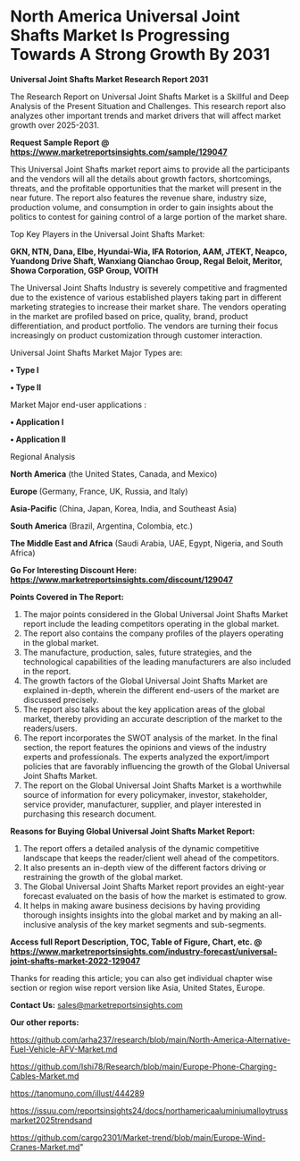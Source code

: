# North America Universal Joint Shafts Market Is Progressing Towards A Strong Growth By 2031

<strong>Universal Joint Shafts Market Research Report 2031</strong>

The Research Report on Universal Joint Shafts Market is a Skillful and Deep Analysis of the Present Situation and Challenges. This research report also analyzes other important trends and market drivers that will affect market growth over 2025-2031.

<strong>Request Sample Report @ <a href=https://www.marketreportsinsights.com/sample/129047>https://www.marketreportsinsights.com/sample/129047</a></strong>

This Universal Joint Shafts market report aims to provide all the participants and the vendors will all the details about growth factors, shortcomings, threats, and the profitable opportunities that the market will present in the near future. The report also features the revenue share, industry size, production volume, and consumption in order to gain insights about the politics to contest for gaining control of a large portion of the market share.

Top Key Players in the Universal Joint Shafts Market:

<strong>GKN, NTN, Dana, Elbe, Hyundai-Wia, IFA Rotorion, AAM, JTEKT, Neapco, Yuandong Drive Shaft, Wanxiang Qianchao Group, Regal Beloit, Meritor, Showa Corporation, GSP Group, VOITH</strong>

The Universal Joint Shafts Industry is severely competitive and fragmented due to the existence of various established players taking part in different marketing strategies to increase their market share. The vendors operating in the market are profiled based on price, quality, brand, product differentiation, and product portfolio. The vendors are turning their focus increasingly on product customization through customer interaction.

Universal Joint Shafts Market Major Types are:

<strong>• Type I

• Type II</strong>

Market Major end-user applications :

<strong>• Application I

• Application II</strong>

Regional Analysis

</u><strong><b>North America</b></strong> (the United States, Canada, and Mexico)

<strong><b>Europe </b></strong>(Germany, France, UK, Russia, and Italy)

<strong><b>Asia-Pacific</b></strong> (China, Japan, Korea, India, and Southeast Asia)

<strong><b>South America</b></strong> (Brazil, Argentina, Colombia, etc.)

<strong><b>The Middle East and Africa</b></strong> (Saudi Arabia, UAE, Egypt, Nigeria, and South Africa)

<strong>Go For Interesting Discount Here: <a href=https://www.marketreportsinsights.com/discount/129047>https://www.marketreportsinsights.com/discount/129047</a></strong>

<strong>Points Covered in The Report:</strong>
<ol>
  <li>The major points considered in the Global Universal Joint Shafts Market report include the leading competitors operating in the global market.</li>
  <li>The report also contains the company profiles of the players operating in the global market.</li>
  <li>The manufacture, production, sales, future strategies, and the technological capabilities of the leading manufacturers are also included in the report.</li>
  <li>The growth factors of the Global Universal Joint Shafts Market are explained in-depth, wherein the different end-users of the market are discussed precisely.</li>
  <li>The report also talks about the key application areas of the global market, thereby providing an accurate description of the market to the readers/users.</li>
  <li>The report incorporates the SWOT analysis of the market. In the final section, the report features the opinions and views of the industry experts and professionals. The experts analyzed the export/import policies that are favorably influencing the growth of the Global Universal Joint Shafts Market.</li>
  <li>The report on the Global Universal Joint Shafts Market is a worthwhile source of information for every policymaker, investor, stakeholder, service provider, manufacturer, supplier, and player interested in purchasing this research document.</li>
</ol>
<strong>Reasons for Buying Global Universal Joint Shafts Market Report:</strong>

<ol>
  <li>The report offers a detailed analysis of the dynamic competitive landscape that keeps the reader/client well ahead of the competitors.</li>
  <li>It also presents an in-depth view of the different factors driving or restraining the growth of the global market.</li>
  <li>The Global Universal Joint Shafts Market report provides an eight-year forecast evaluated on the basis of how the market is estimated to grow.</li>
  <li>It helps in making aware business decisions by having providing thorough insights insights into the global market and by making an all-inclusive analysis of the key market segments and sub-segments.</li>
</ol>
<strong>Access full Report Description, TOC, Table of Figure, Chart, etc. @ <a href=https://www.marketreportsinsights.com/industry-forecast/universal-joint-shafts-market-2022-129047>https://www.marketreportsinsights.com/industry-forecast/universal-joint-shafts-market-2022-129047</a></strong>


Thanks for reading this article; you can also get individual chapter wise section or region wise report version like Asia, United States, Europe.

<strong>Contact Us:</strong>
sales@marketreportsinsights.com

<strong>Our other reports:</strong>

<a href=https://github.com/arha237/research/blob/main/North-America-Alternative-Fuel-Vehicle-AFV-Market.md>https://github.com/arha237/research/blob/main/North-America-Alternative-Fuel-Vehicle-AFV-Market.md</a>

<a href=https://github.com/Ishi78/Research/blob/main/Europe-Phone-Charging-Cables-Market.md>https://github.com/Ishi78/Research/blob/main/Europe-Phone-Charging-Cables-Market.md</a>

<a href=https://tanomuno.com/illust/444289>https://tanomuno.com/illust/444289</a>

<a href=https://issuu.com/reportsinsights24/docs/northamericaaluminiumalloytrussmarket2025trendsand>https://issuu.com/reportsinsights24/docs/northamericaaluminiumalloytrussmarket2025trendsand</a>

<a href=https://github.com/cargo2301/Market-trend/blob/main/Europe-Wind-Cranes-Market.md>https://github.com/cargo2301/Market-trend/blob/main/Europe-Wind-Cranes-Market.md</a>"
